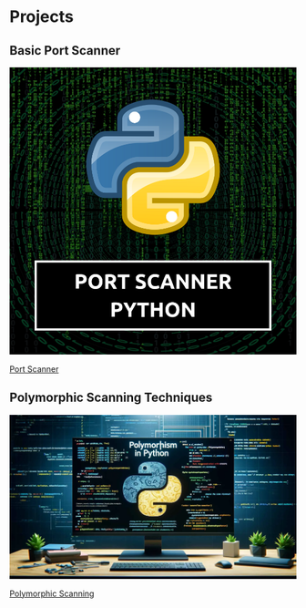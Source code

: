 <h1> Projects </h1>
<section>
<h2>Basic Port Scanner</h2>
    <div class="project-item">
        <a href="https://github.com/VincentRitchie/Basic-Port-Scanner">
            <img src="https://github.com/VincentRitchie/Basic-Port-Scanner/blob/main/portscannerpython.png" alt="Basic Port Scanner" length="500" width="650">
            <p>Port Scanner</p>
        </a>
    </div>
    
<h2>Polymorphic Scanning Techniques </h2>
    <div class="project-item">
        <a href="https://github.com/VincentRitchie/Polymorphic-Scanning-Techniques/blob/main/README.md">
            <img src="https://github.com/VincentRitchie/Polymorphic-Scanning-Techniques/blob/main/Polymorphism-in-Python.webp" alt="Polymorphic Scanning" width="650">
            <p>Polymorphic Scanning</p>
        </a>
    </div>
</section>

